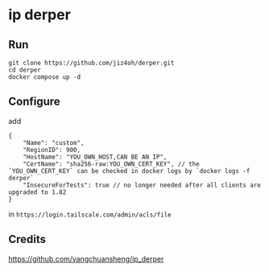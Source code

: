 # ip derper

## Run

```
git clone https://github.com/jiz4oh/derper.git
cd derper
docker compose up -d
```

## Configure

add

```
{
    "Name": "custom",
    "RegionID": 900,
    "HostName": "YOU_OWN_HOST,CAN BE AN IP",
    "CertName": "sha256-raw:YOU_OWN_CERT_KEY", // the `YOU_OWN_CERT_KEY` can be checked in docker logs by `docker logs -f derper`
    "InsecureForTests": true // no longer needed after all clients are upgraded to 1.82
}
```

in `https://login.tailscale.com/admin/acls/file`

## Credits

https://github.com/yangchuansheng/ip_derper

